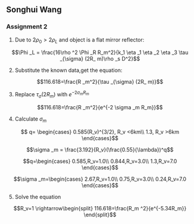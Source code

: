 <head>
  <script src="https://cdn.mathjax.org/mathjax/latest/MathJax.js?config=TeX-AMS-MML_HTMLorMML" type="text/javascript"></script>
  <script type="text/x-mathjax-config">
    MathJax.Hub.Config({
      tex2jax: {
      skipTags: ['script', 'noscript', 'style', 'textarea', 'pre'],
      inlineMath: [['$','$']]
      }
    });
  </script>
</head>

## Songhui Wang

### Assignment 2

1. Due to $2\rho _0>2\rho _L$ and object is a flat mirror reflector:

$$\Phi _L = \frac{16\rho ^2 \Phi _R R_m^2}{k_1 \eta _1 \eta _2 \eta _3 \tau _{\sigma} (2R_ m)\rho _s D^2}$$

2. Substitute the known data,get the equation:

$$116.618=\frac{R _m^2}{\tau _{\sigma} (2R_ m)}$$

3. Replace  $\tau _{\sigma} (2R_ m)$ with $e^{-2 \sigma _m R_m}$ 
   
$$116.618=\frac{R _m^2}{e^{-2 \sigma _m R_m}}$$

4. Calculate $\sigma _m$

$$ q= \begin{cases}
    0.585(R_v)^{3/2}, R_v <6km\\
    1.3, R_v >6km
\end{cases}$$

$$\sigma _m = \frac{3.192}{R_v}(\frac{0.55}{\lambda})^q$$

$$q=\begin{cases}
    0.585,R_v=1.0\\
    0.844,R_v=3.0\\
    1.3,R_v=7.0
\end{cases}$$

$$\sigma _m=\begin{cases}
    2.67,R_v=1.0\\
    0.75,R_v=3.0\\
    0.24,R_v=7.0
\end{cases}$$

5. Solve the equation
   
$$R_v=1 \rightarrow\begin{split}
    116.618=\frac{R_m ^2}{e^{-5.34R_m}}
\end{split}$$

